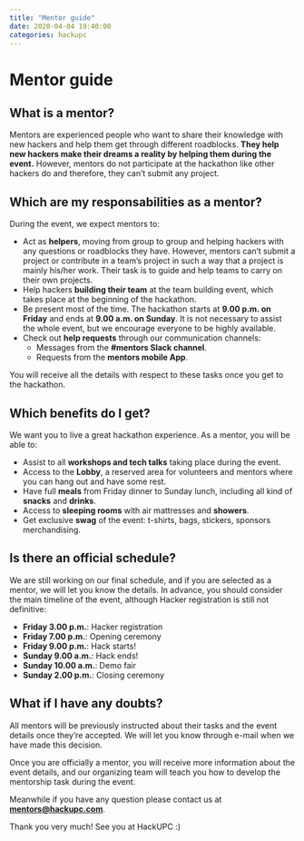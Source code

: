 ```yaml
---
title: "Mentor guide"
date: 2020-04-04 19:40:00
categories: hackupc
---
```

# Mentor guide

## What is a mentor?

Mentors are experienced people who want to share their knowledge with new hackers and help them get through different roadblocks. **They help new hackers make their dreams a reality by helping them during the event.** However, mentors do not participate at the hackathon like other hackers do and therefore, they can’t submit any project.

## Which are my responsabilities as a mentor?

During the event, we expect mentors to:

- Act as **helpers**, moving from group to group and helping hackers with any questions or roadblocks they have. However, mentors can’t submit a project or
contribute in a team’s project in such a way that a project is mainly his/her work. Their task is to guide and help teams to carry on their own projects.
- Help hackers **building their team** at the team building event, which takes place at the beginning of the hackathon.
- Be present most of the time. The hackathon starts at **9.00 p.m. on Friday** and ends at **9.00 a.m. on Sunday**. It is not necessary to assist the whole event, but we encourage everyone to be highly available.
- Check out **help requests** through our communication channels:
  - Messages from the **#mentors Slack channel**.
  - Requests from the **mentors mobile App**.

You will receive all the details with respect to these tasks once you get to the hackathon.

## Which benefits do I get?

We want you to live a great hackathon experience. As a mentor, you will be able to:

- Assist to all **workshops and tech talks** taking place during the event.
- Access to the **Lobby**, a reserved area for volunteers and mentors where you can hang out and have some rest.
- Have full **meals** from Friday dinner to Sunday lunch, including all kind of **snacks** and **drinks**.
- Access to **sleeping rooms** with air mattresses and **showers**.
- Get exclusive **swag** of the event: t-shirts, bags, stickers, sponsors merchandising.

## Is there an official schedule?

We are still working on our final schedule, and if you are selected as a mentor, we will let you know the details. In advance, you should consider the main timeline of the event, although Hacker registration is still not definitive:

- **Friday 3.00 p.m.**: Hacker registration
- **Friday 7.00 p.m.**: Opening ceremony
- **Friday 9.00 p.m.**: Hack starts!
- **Sunday 9.00 a.m.**: Hack ends!
- **Sunday 10.00 a.m.**: Demo fair
- **Sunday 2.00 p.m.**: Closing ceremony

## What if I have any doubts?

All mentors will be previously instructed about their tasks and the event details once they’re accepted. We will let you know through e-mail when we have made this decision.

Once you are officially a mentor, you will receive more information about the event details, and our organizing team will teach you how to develop the mentorship task during the event.

Meanwhile if you have any question please contact us at **[mentors@hackupc.com](mailto:mentors@hackupc.com)**.

Thank you very much! See you at HackUPC :)
